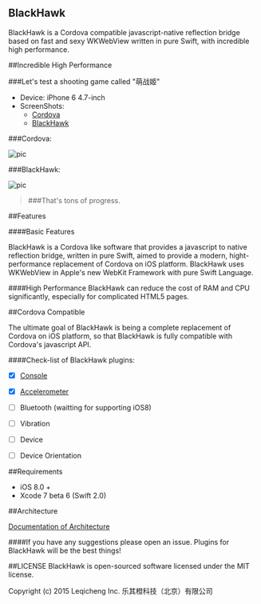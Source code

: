 BlackHawk
------------

BlackHawk is a Cordova compatible javascript-native reflection bridge based on fast and sexy WKWebView written in pure Swift, with incredible high performance.

##Incredible High Performance

###Let's test a shooting game called "萌战姬"

* Device: iPhone 6 4.7-inch
* ScreenShots: 
    * [Cordova](http://lvwenhan.com/content/uploadfile/201508/f84a1440930502.png)
    * [BlackHawk](http://lvwenhan.com/content/uploadfile/201508/b4921440930504.png)

###Cordova:

![pic](http://lvwenhan.com/content/uploadfile/201508/f4561440930514.png)

###BlackHawk:

![pic](http://lvwenhan.com/content/uploadfile/201508/508d1440930514.png)

> ###That's tons of progress.

##Features

####Basic Features

BlackHawk is a Cordova like software that provides a javascript to native reflection bridge, written in pure Swift, aimed to provide a modern, hight-performance replacement of Cordova  on iOS platform. BlackHawk uses WKWebView in Apple's new WebKit Framework with pure Swift Language.

####High Performance
BlackHawk can reduce the cost of RAM and CPU significantly, especially for complicated HTML5 pages.

##Cordova Compatible

The ultimate goal of BlackHawk is being a complete replacement of Cordova on iOS platform, so that BlackHawk is fully compatible with Cordova's javascript API.

####Check-list of BlackHawk plugins:

- [x] [Console](https://github.com/Lucky-Orange/BlackHawk-Plugin-Console)
- [x] [Accelerometer](https://github.com/Lucky-Orange/BlackHawk-Plugin-Accelerometer)
- [ ] Bluetooth (waitting for supporting iOS8)
- [ ] Vibration
- [ ] Device
- [ ] Device Orientation


##Requirements

* iOS 8.0 +
* Xcode 7 beta 6 (Swift 2.0)

##Architecture

[Documentation of Architecture](https://github.com/Lucky-Orange/BlackHawk/wiki/Architecture)

####If you have any suggestions please open an issue. Plugins for BlackHawk will be the best things!

##LICENSE
BlackHawk is open-sourced software licensed under the MIT license.

Copyright (c) 2015 Leqicheng Inc. 乐其橙科技（北京）有限公司
